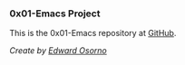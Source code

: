 ### **0x01-Emacs Project**

This is the 0x01-Emacs repository at [GitHub](1).

*Create by [Edward Osorno](2)*
 
[1]: https://github.com/Edw10
[2]: https://instagram.com/edw10.10

